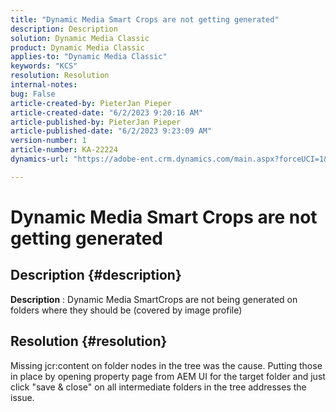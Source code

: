 ```yaml
---
title: "Dynamic Media Smart Crops are not getting generated"
description: Description
solution: Dynamic Media Classic
product: Dynamic Media Classic
applies-to: "Dynamic Media Classic"
keywords: "KCS"
resolution: Resolution
internal-notes: 
bug: False
article-created-by: PieterJan Pieper
article-created-date: "6/2/2023 9:20:16 AM"
article-published-by: PieterJan Pieper
article-published-date: "6/2/2023 9:23:09 AM"
version-number: 1
article-number: KA-22224
dynamics-url: "https://adobe-ent.crm.dynamics.com/main.aspx?forceUCI=1&pagetype=entityrecord&etn=knowledgearticle&id=5d084fae-2601-ee11-8f6e-6045bd006e5a"

---
```

# Dynamic Media Smart Crops are not getting generated

## Description {#description}


<b>Description</b> : Dynamic Media SmartCrops are not being generated on folders where they should be (covered by image profile)


## Resolution {#resolution}


Missing jcr:content on folder nodes in the tree was the cause. Putting those in place by opening property page from AEM UI for the target folder and just click "save & close" on all intermediate folders in the tree addresses the issue.
